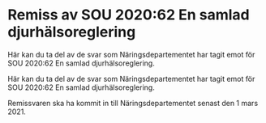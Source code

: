 # Remiss av SOU 2020:62 En samlad djurhälsoreglering

Här kan du ta del av de svar som Näringsdepartementet har tagit emot för SOU 2020:62 En samlad djurhälsoreglering.

Här kan du ta del av de svar som Näringsdepartementet har tagit emot för SOU 2020:62 En samlad djurhälsoreglering.

Remissvaren ska ha kommit in till Näringsdepartementet senast den 1 mars 2021.
